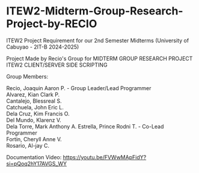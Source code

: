 # ITEW2-Midterm-Group-Research-Project-by-RECIO
ITEW2 Project Requirement for our 2nd Semester Midterms (University of Cabuyao - 2IT-B 2024-2025)

Project Made by Recio's Group for MIDTERM GROUP RESEARCH PROJECT ITEW2 CLIENT/SERVER SIDE SCRIPTING

Group Members:

Recio, Joaquin Aaron P. - Group Leader/Lead Programmer <br>
Alvarez, Kian Clark P. <br>
Cantalejo, Blessreal S. <br>
Catchuela, John Eric L. <br>
Dela Cruz, Kim Francis O. <br>
Del Mundo, Klarenz V. <br>
Dela Torre, Mark Anthony A.
Estrella, Prince Rodni T. - Co-Lead Programmer <br>
Fortin, Cheryll Anne V. <br>
Rosario, Al-jay C.

Documentation Video: https://youtu.be/FVWwMApFidY?si=pQoq2hY17AVGS_WY
